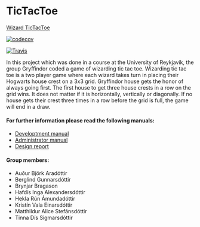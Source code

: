 # TicTacToe

[Wizard TicTacToe](http://tictactoe-gryffindor.herokuapp.com/)

[![codecov](https://codecov.io/gh/GryffindorFOREVER/TicTacToe/branch/master/graph/badge.svg)](https://codecov.io/gh/GryffindorFOREVER/TicTacToe)

[![Travis](https://img.shields.io/travis/GryffindorFOREVER/TicTacToe.svg)]()

In this project which was done in a course at the University of Reykjavík, the group Gryffindor coded a game of wizarding tic tac toe. 
Wizarding tic tac toe is a two player game where each wizard takes turn in placing their Hogwarts house crest on a 3x3 grid. Gryffindor house gets the honor of always going first. The first house to get three house crests in a row on the grid wins. It does not matter if it is horizontally, vertically or diagonally. If no house gets their crest three times in a row before the grid is full, the game will end in a draw.

#### For further information please read the following manuals:

* [Developtment manual](docs/Development_manual.md)
* [Administrator manual](docs/Administrator_manual.md)
* [Design report](docs/DesignReport.md)

#### Group members:
* Auður Björk Aradóttir
* Berglind Gunnarsdóttir
* Brynjar Bragason
* Hafdís Inga Alexandersdóttir
* Hekla Rún Ámundadóttir
* Kristín Vala Einarsdóttir
* Matthildur Alice Stefánsdóttir
* Tinna Dís Sigmarsdóttir